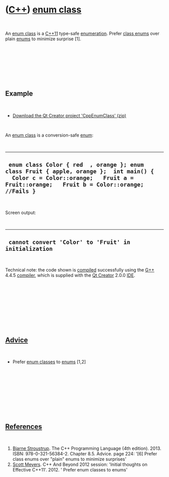 



 

 

 

 

 

([C++](Cpp.md)) [enum class](CppEnumClass.md)
===============================================

 

An [enum class](CppEnumClass.md) is a [C++11](Cpp11.md) type-safe
[enumeration](CppEnum.md). Prefer [class enums](CppEnumClass.md) over
plain [enums](CppEnum.md) to minimize surprise \[1\].

 

 

 

 

Example
-------

 

-   [Download the Qt Creator project
    'CppEnumClass' (zip)](CppEnumClass.zip)

 

An [enum class](CppEnumClass.md) is a conversion-safe
[enum](CppEnum.md):

 

  -------------------------------------------------------------------------------------------------------------------------------------------------------------------------------------
  ` enum class Color { red  , orange }; enum class Fruit { apple, orange };  int main() {   Color c = Color::orange;   Fruit a = Fruit::orange;   Fruit b = Color::orange; //Fails }`
  -------------------------------------------------------------------------------------------------------------------------------------------------------------------------------------

 

Screen output:

 

  --------------------------------------------------------
  ` cannot convert 'Color' to 'Fruit' in initialization`
  --------------------------------------------------------

 

Technical note: the code shown is [compiled](CppCompile.md)
successfully using the [G++](CppGpp.md) 4.4.5
[compiler](CppCompiler.md), which is supplied with the [Qt
Creator](CppQtCreator.md) 2.0.0 [IDE](CppIde.md).

 

 

 

 

 

[Advice](CppAdvice.md)
-----------------------

 

-   Prefer [enum classes](CppEnumClass.md) to [enums](CppEnum.md)
    \[1,2\]

 

 

 

 

 

[References](CppReferences.md)
-------------------------------

 

1.  [Bjarne Stroustrup](CppBjarneStroustrup.md). The C++ Programming
    Language (4th edition). 2013. ISBN: 978-0-321-56384-2. Chapter 8.5.
    Advice. page 224: '\[6\] Prefer class enums over "plain" enums to
    minimize surprises'
2.  [Scott Meyers](CppScottMeyers.md). C++ And Beyond 2012 session:
    'Initial thoughts on Effective C++11'. 2012. ' Prefer enum classes
    to enums'

 

 

 

 

 





 



